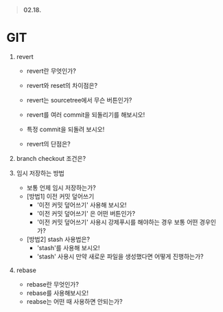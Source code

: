 > **02.18.**

# GIT																

1. revert

   * revert란 무엇인가?

   * revert와 reset의 차이점은?
   * revert는 sourcetree에서 무슨 버튼인가?
   * revert를 여러 commit을 되돌리기를 해보시오!
   * 특정 commit을 되돌려 보시오!
   * revert의 단점은?

2. branch checkout 조건은?

3. 임시 저장하는 방법

   * 보통 언제 임시 저장하는가?
   * [방법1] 이전 커밋 덮어쓰기
     * '이전 커밋 덮어쓰기' 사용해 보시오!
     * '이전 커밋 덮어쓰기' 은 어떤 버튼인가?
     * '이전 커밋 덮어쓰기' 사용시 강제푸시를 해야하는 경우 보통 어떤 경우인가?
   * [방법2] stash 사용법은?
     * 'stash'를 사용해 보시오!
     * 'stash' 사용시 만약 새로운 파일을 생성했다면 어떻게 진행하는가?

4. rebase

   * rebase란 무엇인가?
   * rebase를 사용해보시오!
   * reabse는 어떤 때 사용하면 안되는가?
